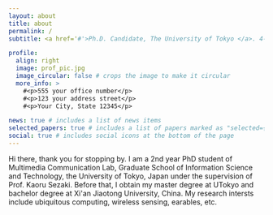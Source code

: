 ```yaml
---
layout: about
title: about
permalink: /
subtitle: <a href='#'>Ph.D. Candidate, The University of Tokyo </a>. 4-6-1， Komaba, Meguro-ku, Tokyo

profile:
  align: right
  image: prof_pic.jpg
  image_circular: false # crops the image to make it circular
  more_info: >
    #<p>555 your office number</p>
    #<p>123 your address street</p>
    #<p>Your City, State 12345</p>

news: true # includes a list of news items
selected_papers: true # includes a list of papers marked as "selected={true}"
social: true # includes social icons at the bottom of the page
---
```

Hi there, thank you for stopping by. I am a 2nd year PhD student of Multimedia Communication Lab, Graduate School of Information Science and Technology, the University of Tokyo, Japan under the supervision of Prof. Kaoru Sezaki. Before that, I obtain my master degree at UTokyo and bachelor degree at Xi'an Jiaotong University, China. My research intersts include ubiquitous computing, wireless sensing, earables, etc.
